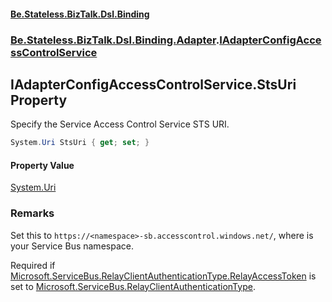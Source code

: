 #### [Be.Stateless.BizTalk.Dsl.Binding](README.md 'README')
### [Be.Stateless.BizTalk.Dsl.Binding.Adapter](Be.Stateless.BizTalk.Dsl.Binding.Adapter.md 'Be.Stateless.BizTalk.Dsl.Binding.Adapter').[IAdapterConfigAccessControlService](IAdapterConfigAccessControlService.md 'Be.Stateless.BizTalk.Dsl.Binding.Adapter.IAdapterConfigAccessControlService')

## IAdapterConfigAccessControlService.StsUri Property

Specify the Service Access Control Service STS URI.

```csharp
System.Uri StsUri { get; set; }
```

#### Property Value
[System.Uri](https://docs.microsoft.com/en-us/dotnet/api/System.Uri 'System.Uri')

### Remarks

Set this to `https://<namespace>-sb.accesscontrol.windows.net/`, where
<namespace> is your Service Bus namespace.

Required if [Microsoft.ServiceBus.RelayClientAuthenticationType.RelayAccessToken](https://docs.microsoft.com/en-us/dotnet/api/Microsoft.ServiceBus.RelayClientAuthenticationType.RelayAccessToken 'Microsoft.ServiceBus.RelayClientAuthenticationType.RelayAccessToken') is set to [Microsoft.ServiceBus.RelayClientAuthenticationType](https://docs.microsoft.com/en-us/dotnet/api/Microsoft.ServiceBus.RelayClientAuthenticationType 'Microsoft.ServiceBus.RelayClientAuthenticationType').